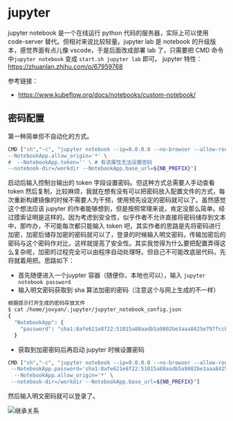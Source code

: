 # jupyter

jupyter notebook 是一个在线运行 python 代码的服务器，实际上可以使用 code-server 替代。但相对来说比较轻量。jupyter lab 是 notebook 的升级版本，感觉界面有点儿像 vscode，于是后面改成部署 lab 了，只需要把 CMD 命令中`jupyter notebook` 变成 `start.sh jupyter lab` 即可。 
jupyter 特性：https://zhuanlan.zhihu.com/p/67959768

参考链接：
+ https://www.kubeflow.org/docs/notebooks/custom-notebook/

## 密码配置

 第一种简单但不自动化的方式。
 ```bash
 CMD ["sh","-c", "jupyter notebook --ip=0.0.0.0 --no-browser --allow-root --port=8888 \
 --NotebookApp.allow_origin='*' \
#  --NotebookApp.token='' \ # 有该属性无法设置密码
 --notebook-dir=/workdir --NotebookApp.base_url=${NB_PREFIX}"]
 ```
 启动后输入控制台输出的 token 字段设置密码。但这种方式总需要人手动查看 token 然后复制，比较麻烦，我就在想有没有可以把密码放入配置文件的方式，每次重新构建镜像的时候不需要人为干预，使用预先设定的密码就可以了。虽然感觉这个想法应该 jupyter 的作者能够想到，但是按照常理来说，肯定没那么简单。经过摸索证明是这样的。因为考虑到安全性，似乎作者不允许直接将密码储存到文本中，那咋办，不可能每次都只能输入 token 吧，其实作者的思路是先将密码进行加密，加密后储存加密的密码就可以了，登录的时候输入明文密码，传输加密后的密码与这个密码作对比，这样就提高了安全性。其实我觉得为什么要把配置弄得这么复杂呢，加密的过程完全可以由程序自动处理呀。但自己不可能改底层代码，先将就着用把。思路如下：
+ 首先随便进入一个juypter 容器（随便你，本地也可以），输入 `jupyter notebook password`
+ 输入明文密码获取到 sha 算法加密的密码（注意这个与网上生成的不一样）

```bash
根据提示打开生成的密码存放文件
$ cat /home/jovyan/.jupyter/jupyter_notebook_config.json
{
  "NotebookApp": {
    "password": "sha1:8afe621e8f22:51015a88aadb5a9802be3aaa8425e797fccb8666"
  }
```
+ 获取到加密密码后再启动 jupyter 时候设置密码

```bash
CMD ["sh","-c", "jupyter notebook --ip=0.0.0.0 --no-browser --allow-root --port=8888 \
 --NotebookApp.password='sha1:8afe621e8f22:51015a88aadb5a9802be3aaa8425e797fccb8666' \
  --NotebookApp.allow_origin='*' \
 --notebook-dir=/workdir --NotebookApp.base_url=${NB_PREFIX}"]
```
然后输入明文密码就可以登录了。

![继承关系](http://interactive.blockdiag.com/image?compression=deflate&encoding=base64&src=eJyFzTEPgjAQhuHdX9Gws5sQjGzujsaYKxzmQrlr2msMGv-71K0srO_3XGud9NNA8DSfgzESCFlBSdi0xkvQAKTNugw4QnL6GIU10hvX-Zh7Z24OLLq2SjaxpvP10lX35vCf6pOxELFmUbQiUz4oQhYzMc3gCrRt2cWe_FKosmSjyFHC6OS1AwdQWCtyj7sfh523_BI9hKlQ25YdOFdv5fcH0kiEMA)

